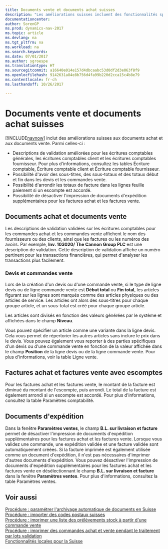 ```yaml
---
title: Documents vente et documents achat suisses
description: "Les améliorations suisses incluent des fonctionnalités spéciales concernant les documents achat et vente."
documentationcenter: 
author: SorenGP
ms.prod: dynamics-nav-2017
ms.topic: article
ms.devlang: na
ms.tgt_pltfrm: na
ms.workload: na
ms.search.keywords: 
ms.date: 07/01/2017
ms.author: sgroespe
ms.translationtype: HT
ms.sourcegitcommit: a16640e014e157d4dbcaabc53d0df2d3e063f8f9
ms.openlocfilehash: 9142631a84e8b756d4fa99b220d2cca15c4b8e79
ms.contentlocale: fr-ch
ms.lasthandoff: 10/26/2017

---
```

# <a name="swiss-purchase-documents-and-sales-documents"></a>Documents vente et documents achat suisses
[!INCLUDE[navnow](../../includes/navnow_md.md)] inclut des améliorations suisses aux documents achat et aux documents vente. Parmi celles-ci :  

- Descriptions de validation améliorées pour les écritures comptables générales, les écritures comptables client et les écritures comptables fournisseur. Pour plus d'informations, consultez les tables Écriture comptable, Écriture comptable client et Écriture comptable fournisseur.  
- Possibilité d'avoir des sous-titres, des sous-totaux et des totaux début et fin dans les devis et les commandes vente.  
- Possibilité d'arrondir les totaux de facture dans les lignes feuille paiement si un escompte est accordé.  
- Possibilité de désactiver l'impression de documents d'expédition supplémentaires pour les factures achat et les factures vente.  

## <a name="purchase-documents-and-sales-documents"></a>Documents achat et documents vente  
Les descriptions de validation validées sur les écritures comptables pour les commandes achat et les commandes vente affichent le nom des fournisseurs ou des clients, ainsi que les factures ou les numéros des avoirs. Par exemple, **Inv. 103020/ The Cannon Group PLC** est une description de validation. Cette description de validation affiche un numéro pertinent pour les transactions financières, qui permet d'analyser les transactions plus facilement.  

### <a name="sales-quotes-and-sales-orders"></a>Devis et commandes vente  
Lors de la création d'un devis ou d'une commande vente, si le type de ligne devis ou de ligne commande vente est **Début total** ou **Fin total**, les articles figurant sur les lignes sont marqués comme des articles physiques ou des articles de service. Les articles ont alors des sous-titres pour chaque groupe article, et un sous-total est créé pour chaque groupe article.  

Les articles sont divisés en fonction des valeurs générées par le système et affichées dans le champ **Niveau**.  

Vous pouvez spécifier un article comme une variante dans la ligne devis. Cela vous permet de répertorier les autres articles sans inclure le prix dans le devis. Vous pouvez également vous reporter à des parties spécifiques d'un devis ou d'une commande vente en fonction de la valeur affichée dans le champ **Position** de la ligne devis ou de la ligne commande vente. Pour plus d'informations, voir la table Ligne vente.  

## <a name="purchase-invoices-and-sales-invoices-with-payment-discounts"></a>Factures achat et factures vente avec escomptes  
Pour les factures achat et les factures vente, le montant de la facture est diminué du montant de l'escompte, puis arrondi. Le total de la facture est également arrondi si un escompte est accordé. Pour plus d'informations, consultez la table Paramètres comptabilité.  

## <a name="shipment-documents"></a>Documents d'expédition  
Dans la fenêtre **Paramètres ventes**, le champ **B.L. sur livraison et facture** permet de désactiver l'impression de documents d'expédition supplémentaires pour les factures achat et les factures vente. Lorsque vous validez une commande, une expédition validée et une facture validée sont automatiquement créées. Si la facture imprimée est également utilisée comme un document d'expédition, il n'est pas nécessaires d'imprimer d'autres documents d'expédition. Vous pouvez désactiver l'impression de documents d'expédition supplémentaires pour les factures achat et les factures vente en désélectionnant le champ **B.L. sur livraison et facture** dans la fenêtre **Paramètres ventes**. Pour plus d'informations, consultez la table Paramètres ventes.  

## <a name="see-also"></a>Voir aussi  
 [Procédure : paramétrer l'archivage automatique de documents en Suisse](how-to-set-up-automatic-archiving-of-documents-in-switzerland.md)   
 [Procédure : importer des codes postaux suisses](how-to-import-swiss-post-codes.md)   
 [Procédure : imprimer une liste des prélèvements stock à partir d'une commande vente](how-to-print-an-inventory-picking-list-from-a-sales-order.md)   
 [Procédure : imprimer des commandes achat et vente pendant le traitement par lots validation](how-to-print-sales-and-purchase-orders-during-batch-posting.md)   
 [Fonctionnalités locales pour la Suisse](switzerland-local-functionality.md)

